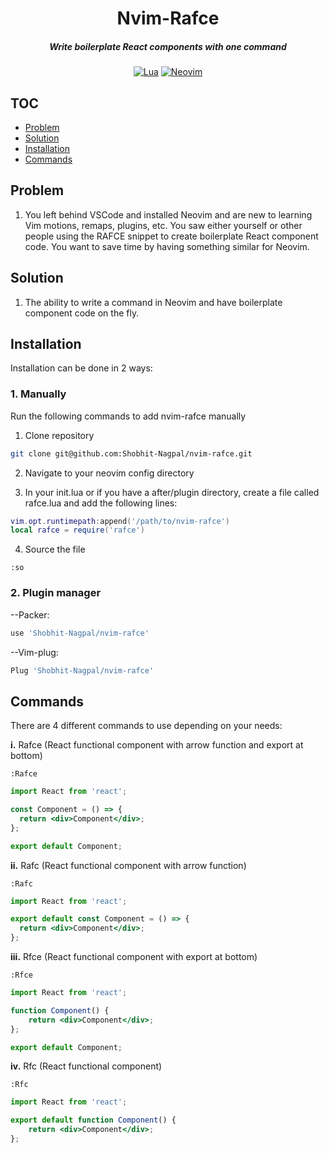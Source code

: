 <div align="center">

# Nvim-Rafce

##### Write boilerplate React components with one command

[![Lua](https://img.shields.io/badge/Lua-blue.svg?style=for-the-badge&logo=lua)](http://www.lua.org)
[![Neovim](https://img.shields.io/badge/Neovim%200.5+-green.svg?style=for-the-badge&logo=neovim)](https://neovim.io)

</div>

## TOC
* [Problem](#Problem)
* [Solution](#Solutions)
* [Installation](#Installation)
* [Commands](#Commands)

## Problem

1. You left behind VSCode and installed Neovim and are new to learning Vim motions, remaps, plugins, etc. You saw either yourself or other people using the RAFCE snippet to create boilerplate React component code. You want to save time by having something similar for Neovim.

## Solution

1. The ability to write a command in Neovim and have boilerplate component code on the fly.

## Installation

Installation can be done in 2 ways:

### 1. Manually

Run the following commands to add nvim-rafce manually

1. Clone repository

```bash
git clone git@github.com:Shobhit-Nagpal/nvim-rafce.git
```

2. Navigate to your neovim config directory

3. In your init.lua or if you have a after/plugin directory, create a file called rafce.lua and add the following lines:

```lua
vim.opt.runtimepath:append('/path/to/nvim-rafce')
local rafce = require('rafce')
```

4. Source the file

```vim
:so
```

### 2. Plugin manager

--Packer:

```lua
use 'Shobhit-Nagpal/nvim-rafce'
```

--Vim-plug:
```lua
Plug 'Shobhit-Nagpal/nvim-rafce'
```

## Commands

There are 4 different commands to use depending on your needs:

**i.** Rafce (React functional component with arrow function and export at bottom)

```vim
:Rafce
```

```jsx
import React from 'react';

const Component = () => {
  return <div>Component</div>;
};

export default Component;
```

**ii.** Rafc (React functional component with arrow function)

```vim
:Rafc
```

```jsx
import React from 'react';

export default const Component = () => {
  return <div>Component</div>;
};
```

**iii.** Rfce (React functional component with export at bottom)

```vim
:Rfce
```

```jsx
import React from 'react';

function Component() {
    return <div>Component</div>;
};

export default Component;
```

**iv.** Rfc (React functional component)

```vim
:Rfc
```

```jsx
import React from 'react';

export default function Component() {
    return <div>Component</div>;
};
```
